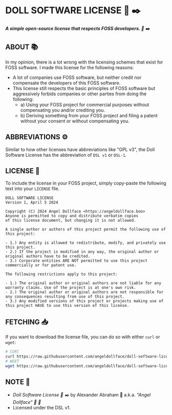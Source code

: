 # DOLL SOFTWARE LICENSE :scroll: :black_nib:

***A simple open-source license that respects FOSS developers. :scroll: :black_nib:***

## ABOUT :books:

In my opinion, there is a lot wrong with the licensing schemes that exist for FOSS software. I made this license for the following reasons:

- A lot of companies use FOSS software, but neither credit nor compensate the developers of this FOSS software.
- This license still respects the basic principles of FOSS software but aggressively forbids companies or other parties from doing the following:
  - a) Using your FOSS project for commercial purposes without compensating you and/or crediting you.
  - b) Deriving something from your FOSS project and filing a patent without your consent or without compensating you.

## ABBREVIATIONS :gear:

Similar to how other licenses have abbreviations like "GPL v3", the Doll Software License has the abbreviation of `DSL v1` or `DSL-1`.

## LICENSE :scroll:

To include the license in your FOSS project, simply copy-paste the following text into your `LICENSE` file.

```Text
DOLL SOFTWARE LICENSE
Version 1, April 5 2024

Copyright (C) 2024 Angel Dollface <https://angeldollface.boo>
Anyone is permitted to copy and distribute verbatim copies
of this license document, but changing it is not allowed.

A single author or authors of this project permit the following use of this project:

- 1.) Any entity is allowed to redistribute, modify, and privately use this project.
- 2.) If the project is modified in any way, the original author or original authors have to be credited.
- 3.) Corporate entities ARE NOT permitted to use this project commercially or for patent use.

The following restrictions apply to this project:

- 1.) The original author or original authors are not liable for any warranty claims. Use of the project is at one's own risk.
- 2.) The original author or original authors are not responsible for any consequences resulting from use of this project.
- 3.) Any modified versions of this project or projects making use of this project HAVE to use this version of this license.
```

## FETCHING :inbox_tray:

If you want to download the license file, you can do so with either `curl` or `wget`:

```bash
# CURl
curl https://raw.githubusercontent.com/angeldollface/doll-software-license/main/LICENSE
# WGET
wget https://raw.githubusercontent.com/angeldollface/doll-software-license/main/LICENSE
```

## NOTE :scroll:

- *Doll Software License :scroll: :black_nib:* by Alexander Abraham :black_heart: a.k.a. *"Angel Dollface" :dolls: :ribbon:*
- Licensed under the DSL v1.
